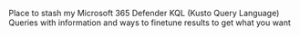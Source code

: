 Place to stash my Microsoft 365 Defender KQL (Kusto Query Language) Queries with information and ways to finetune results to get what you want
